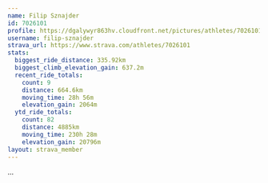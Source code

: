 ```yaml
---
name: Filip Sznajder
id: 7026101
profile: https://dgalywyr863hv.cloudfront.net/pictures/athletes/7026101/2123836/17/large.jpg
username: filip-sznajder
strava_url: https://www.strava.com/athletes/7026101
stats:
  biggest_ride_distance: 335.92km
  biggest_climb_elevation_gain: 637.2m
  recent_ride_totals:
    count: 9
    distance: 664.6km
    moving_time: 28h 56m
    elevation_gain: 2064m
  ytd_ride_totals:
    count: 82
    distance: 4885km
    moving_time: 230h 28m
    elevation_gain: 20796m
layout: strava_member
--- 
```

...
